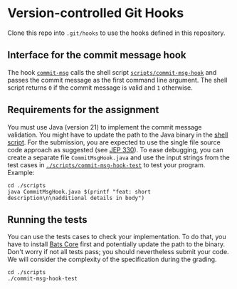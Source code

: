 # Version-controlled Git Hooks

Clone this repo into `.git/hooks` to use the hooks defined in this repository.

## Interface for the commit message hook

The hook [`commit-msg`](commit-msg) calls the shell script [`scripts/commit-msg-hook`](./scripts/commit-msg-hook) and
passes the commit message as the first command line argument.
The shell script returns `0` if the commit message is valid and `1` otherwise.

## Requirements for the assignment

You must use Java (version 21) to implement the commit message validation.
You might have to update the path to the Java binary in the [shell script](./scripts/commit-msg-hook).
For the submission, you are expected to use the single file source code approach as suggested
(see [JEP 330](https://openjdk.org/jeps/330)).
To ease debugging, you can create a separate file `CommitMsgHook.java` and use the input strings from the
test cases in [`./scripts/commit-msg-hook-test`](./scripts/commit-msg-hook-test) to test your program. Example:

```shell
cd ./scripts
java CommitMsgHook.java $(printf "feat: short description\n\nadditional details in body")
```

## Running the tests

You can use the tests cases to check your implementation.
To do that, you have to install [Bats Core](https://bats-core.readthedocs.io/en/stable/) first and potentially
update the path to the binary. 
Don't worry if not all tests pass; you should nevertheless submit your code.
We will consider the complexity of the specification during the grading.

```shell
cd ./scripts
./commit-msg-hook-test
```
